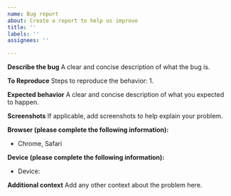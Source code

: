 ```yaml
---
name: Bug report
about: Create a report to help us improve
title: ''
labels: ''
assignees: ''

---
```


**Describe the bug**
A clear and concise description of what the bug is.

**To Reproduce**
Steps to reproduce the behavior:
1. 

**Expected behavior**
A clear and concise description of what you expected to happen.

**Screenshots**
If applicable, add screenshots to help explain your problem.

**Browser (please complete the following information):**
 - Chrome, Safari

**Device (please complete the following information):**
 - Device: 

**Additional context**
Add any other context about the problem here.

